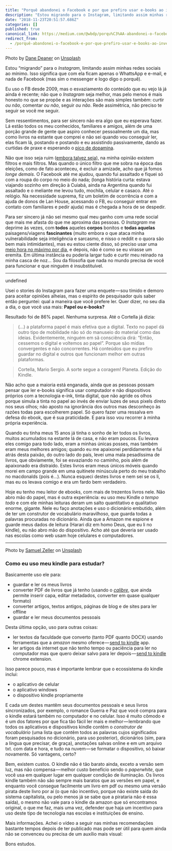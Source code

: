 ```yaml
---
title: "Porquê abandonei o Facebook e por que prefiro usar e-books ao invés de livros de papel"
description: "Estou migrando para o Instagram, limitando assim minhas redes sociais ao mínimo. Isso significa que com ela ficam apenas o WhattsApp e…"
date: "2018-11-23T20:51:57.686Z"
categories: []
published: true
canonical_link: https://medium.com/@wbdp/porqu%C3%AA-abandonei-o-facebook-e-por-que-prefiro-usar-e-books-ao-inv%C3%A9s-de-livros-de-papel-b465daa22a6e
redirect_from:
  - /porquê-abandonei-o-facebook-e-por-que-prefiro-usar-e-books-ao-invés-de-livros-de-papel-b465daa22a6e
---
```


Photo by [Dane Deaner](https://unsplash.com/@danedeaner?utm_source=medium&utm_medium=referral) on [Unsplash](https://unsplash.com?utm_source=medium&utm_medium=referral)

Estou “migrando” para o _Instagram_, limitando assim minhas redes sociais ao mínimo. Isso significa que com ela ficam apenas o WhattsApp e e-mail, e nada de Facebook (mas sim o messenger e logo digo o porquê).

Eu uso o FB desde 2009, mas o esvaziamento do conteúdo que eu vejo lá já ainda é recente; não que o _Instagram_ seja melhor, mas pelo menos é mais honesto no que se propõe e as interações são mais simples também: curtir _ou não_, comentar _ou não_, seguir _ou não_. Rede assimétrica, não preciso te seguir se você me seguir.

Sem ressentimentos, para ser sincero não era algo que eu esperava fazer. Lá estão todos os meu conhecidos, familiares e amigos, além de uma porção grande de gente que aspiro conhecer pessoalmente um dia, mas como livros na estante que comprei e não sei quando vou conseguir ler, elas ficam lá, postando e postando e eu assistindo passivamente, dando as curtidas de praxe e esperando o [pico de dopamina](https://www.theguardian.com/technology/2018/mar/04/has-dopamine-got-us-hooked-on-tech-facebook-apps-addiction).

Não que isso seja ruim ([embora talvez seja](https://www.nytimes.com/2017/11/20/opinion/how-evil-is-tech.html)), na minha opinião existem filtros e mais filtros. Mas quando o único filtro que me sobra na época das eleições, como de fato aconteceu, é excluir a amizade, acho que já fomos _longe demais_. O Facebook até me ajudou, quando fui assaltado e fiquei só com a roupa do corpo no meio do nada; (longa história curta: estava viajando sozinho em direção à Cuiabá, ainda na Argentina quando fui assaltado e o meliante me levou tudo, mochila, celular e casaco. Até o relógio. Na necessidade suprema, fiz um boletim de ocorrência e com a ajuda de donos de Lan House, acessando o FB, eu conseguir entrar em contato com familiares e pedir ajuda) mas é chegada a hora de se despedir.

Para ser sincero já não sei mesmo qual meu ganho com uma rede social que mais me afasta do que me aproxima das pessoas. O _Instagram_ me deprime às vezes, com **todos** aqueles **corpos** bonitos e **todas aquelas** paisagens/viagens **fascinantes** (muito embora o que ataca minha vulnerabilidade seja inteligência e sarcasmo, e nisso o reddit e o quora são bem mais intimidantes), mas eu estou ciente disso, só preciso usar uma [meio hora no máximo por dia,](https://olhardigital.com.br/noticia/cortar-o-uso-de-redes-sociais-em-30-minutos-por-dia-reduz-riscos-de-depressao-e-solidao-diz-estudo/79894) e depois, não é como se eu virasse um eremita. Em última instância eu poderia largar tudo e curtir meu reinado na minha casca de noz... Sou da filosofia que nada no mundo precisa de você para funcionar e que ninguém é insubstituível.

---

undefined

Usei o stories do Instagram para fazer uma enquete — sou tímido e demoro para aceitar opiniões alheias, mas o espírito de pesquisador quis saber então perguntei: qual a maneira que você prefere ler. Quer dizer, no seu dia a dia, o que você usa mais: **Papel ou e-books?**

Resultado foi de 86% papel. Nenhuma surpresa. Até o Cortella já dizia:

> (…) a plataforma papel é mais efetiva que a digital. Texto no papel dá outro tipo de mobilidade não só do manuseio do material como das ideias. Evidentemente, ninguém em sã consciência dirá: “Então, cessemos o digital e voltemos ao papel”. Porque são mídias convergentes e não concorrentes. Há conteúdos que eu prefiro guardar no digital e outros que funcionam melhor em outras plataformas.

> Cortella, Mario Sergio. A sorte segue a coragem! Planeta. Edição do Kindle.

Não acho que a maioria está enganada, ainda que as pessoas possam pensar que ler e-books significa usar computador e não dispositivos próprios com a tecnologia e-ink, tinta digital, que não agride os olhos porque simula a tinta no papel ao invés de enviar luzes de seus pixels direto nos seus olhos; não aposto na ignorância dos outros mas desconheço às razões todas para escolherem papel. Só quero fazer uma ressalva em defesa do ebook, que é sua praticidade. E para isso vou recorrer à minha própria experiência.

Quando eu tinha meus 15 anos já tinha o sonho de ler todos os livros, muitos acumulados na estante lá de casa, e não eram poucos. Eu levava eles comigo para todo lado, eram a minhas únicas posses, mas também eram meus melhores amigos; quando eu me apaixonei perdidamente e fui atrás desta paixão, do outro lado do país, levei uma mala pesadíssima de livros, que obviamente, foi se esvaziando no caminho, pois além de apaixonado era distraído. Estes livros eram meus únicos móveis quando morei em campo grande em uma quitinete minúscula perto do meu trabalho no macdonalds (pois é…). Nunca esqueci destes livros e nem sei se os li, mas eu os levava comigo e era um fardo bem verdadeiro.

Hoje eu tenho meu leitor de ebooks, com mais de trezentos livros nele. Não abro mão do papel, mas é outra experiência: eu uso meu Kindle _o tempo todo_ e com ele minhas leituras deram um salto quantitativo e qualitativo enorme, gigante. Nele eu faço anotações e uso o dicionário embutido, além de ter um construtor de vocabulário maravilhoso, que guarda todas a palavras procuradas no dicionário. Ainda que a Amazon me espione e guarde meus dados de leitura (Harari diz em homo Deus, que eu li no kindle), eu não abro mão do dispositivo. Acho até que deveria ser usado nas escolas como web usam hoje celulares e computadores.

---

Photo by [Samuel Zeller](https://unsplash.com/@samuelzeller?utm_source=medium&utm_medium=referral) on [Unsplash](https://unsplash.com?utm_source=medium&utm_medium=referral)

### Como eu uso meu kindle para estudar?

Basicamente uso ele para:

-   guardar e ler os meus livros
-   converter PDF de livros que já tenho (usando o [_calibre_](https://calibre-ebook.com/), que ainda permite inserir capa, editar metadados, converter em quase qualquer formato)
-   converter artigos, textos antigos, páginas de blog e de sites para ler offline
-   guardar e ler meus documentos pessoais

Desta última opção, uso para outras coisas:

-   ler textos da faculdade que converto (tanto PDF quanto DOCX) usando ferramentas que a _amazon_ mesmo oferece — [send to kindle](https://www.amazon.com/gp/help/customer/display.html/?nodeId=200768410) app.
-   ler artigos da internet que não tenho tempo ou paciência para ler no computador mas que quero deixar salvo para ler depois — [send to kindle](https://chrome.google.com/webstore/detail/send-to-kindle-for-google/cgdjpilhipecahhcilnafpblkieebhea) chrome extension.

Isso parece pouco, mas é importante lembrar que o ecossistema do kindle inclui:

-   o aplicativo de celular
-   o aplicativo windows
-   o dispositivo kindle propriamente

E cada um destes mantêm seus documentos pessoais e seus livros sincronizados, por exemplo, o romance Guerra e Paz que você compra para o kindle estará também no computador e no celular. Isso é muito cômodo e é um dos fatores por que fica tão fácil ler mais e melhor — lembrando que todos os aplicativos e dispositivos kindle contêm o _construtor de vocabulário_ (uma lista que contêm todos as palavras cujos significados foram pesquisados no dicionário, para uso posterior), dicionários (sim, para a língua que precisar, de graça), anotações salvas online e em um arquivo txt. com data e hora, e tudo na nuvem — se formatar o dispositivo, só baixar novamente. Só vantagens, certo?

Bem, existem custos. O kindle não é tão barato ainda, exceto a versão sem luz, mas não compensa — melhor custo benefício sendo o _paperwhite_, que você usa em qualquer lugar em qualquer condição de iluminação. Os livros kindle também não são sempre mais baratos que as versões em papel, e enquanto você consegue facilmente um livro em pdf ou mesmo uma versão pirata deste livro por aí (o que não incentivo, porque não existe saída do sistema capitalista, ou pelo menos já se sabe que a pirataria não é essa saída), o mesmo não vale para o kindle da amazon que só encontramos original, o que me faz, mais uma vez, defender que haja um incentivo para uso deste tipo de tecnologia nas escolas e instituições de ensino.

Mais informações. Achei o vídeo a seguir nas minhas recomendações bastante tempos depois de ter publicado mas pode ser útil para quem ainda não se convenceu ou precisa de um auxílio mais visual:



Bons estudos.

